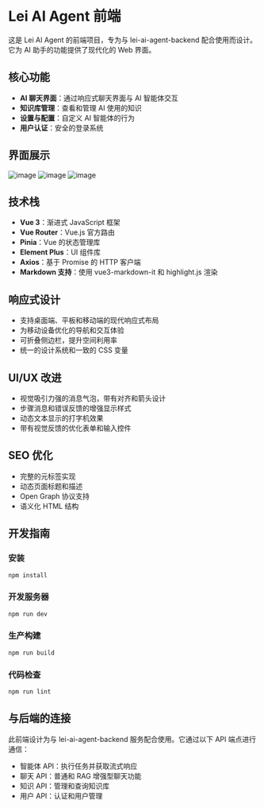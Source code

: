 # Lei AI Agent 前端

这是 Lei AI Agent 的前端项目，专为与 lei-ai-agent-backend 配合使用而设计。它为 AI 助手的功能提供了现代化的 Web 界面。

## 核心功能

- **AI 聊天界面**：通过响应式聊天界面与 AI 智能体交互
- **知识库管理**：查看和管理 AI 使用的知识
- **设置与配置**：自定义 AI 智能体的行为
- **用户认证**：安全的登录系统
## 界面展示
![image](https://github.com/user-attachments/assets/9caeb1bc-67cc-4307-a07b-6cabd9aa3119)
![image](https://github.com/user-attachments/assets/735e7615-1a1e-4a6c-9daf-10c2bae21e4e)
![image](https://github.com/user-attachments/assets/423b89f0-b17b-4f5d-b32c-b75778a82f8f)

## 技术栈

- **Vue 3**：渐进式 JavaScript 框架
- **Vue Router**：Vue.js 官方路由
- **Pinia**：Vue 的状态管理库
- **Element Plus**：UI 组件库
- **Axios**：基于 Promise 的 HTTP 客户端
- **Markdown 支持**：使用 vue3-markdown-it 和 highlight.js 渲染

## 响应式设计

- 支持桌面端、平板和移动端的现代响应式布局
- 为移动设备优化的导航和交互体验
- 可折叠侧边栏，提升空间利用率
- 统一的设计系统和一致的 CSS 变量

## UI/UX 改进

- 视觉吸引力强的消息气泡，带有对齐和箭头设计
- 步骤消息和错误反馈的增强显示样式
- 动态文本显示的打字机效果
- 带有视觉反馈的优化表单和输入控件

## SEO 优化

- 完整的元标签实现
- 动态页面标题和描述
- Open Graph 协议支持
- 语义化 HTML 结构

## 开发指南

### 安装

```bash
npm install
```

### 开发服务器

```bash
npm run dev
```

### 生产构建

```bash
npm run build
```

### 代码检查

```bash
npm run lint
```

## 与后端的连接

此前端设计为与 lei-ai-agent-backend 服务配合使用。它通过以下 API 端点进行通信：

- 智能体 API：执行任务并获取流式响应
- 聊天 API：普通和 RAG 增强型聊天功能
- 知识 API：管理和查询知识库
- 用户 API：认证和用户管理

